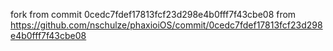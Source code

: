 fork from commit 0cedc7fdef17813fcf23d298e4b0fff7f43cbe08 from https://github.com/nschulze/phaxioiOS/commit/0cedc7fdef17813fcf23d298e4b0fff7f43cbe08

